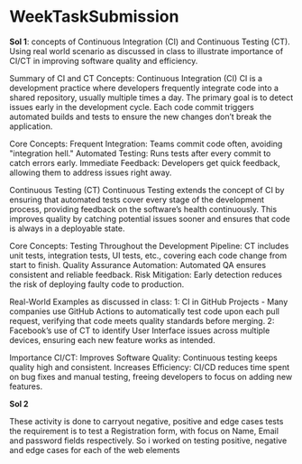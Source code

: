 # WeekTaskSubmission

**Sol 1**: concepts of Continuous Integration (CI) and Continuous Testing (CT). Using real world scenario as discussed in class to illustrate
importance of CI/CT in improving software quality and efficiency.

Summary of CI and CT Concepts:
Continuous Integration (CI)
CI is a development practice where developers frequently integrate code into a shared repository, usually multiple times a day. The primary goal is to detect issues early in the development cycle. Each code commit triggers automated builds and tests to ensure the new changes don’t break the application.

Core Concepts:
Frequent Integration: Teams commit code often, avoiding "integration hell."
Automated Testing: Runs tests after every commit to catch errors early.
Immediate Feedback: Developers get quick feedback, allowing them to address issues right away.

Continuous Testing (CT)
Continuous Testing extends the concept of CI by ensuring that automated tests cover every stage of the development process, providing feedback on the software’s health continuously.
This improves quality by catching potential issues sooner and ensures that code is always in a deployable state.

Core Concepts:
Testing Throughout the Development Pipeline: CT includes unit tests, integration tests, UI tests, etc., covering each code change from start to finish.
Quality Assurance Automation: Automated QA ensures consistent and reliable feedback.
Risk Mitigation: Early detection reduces the risk of deploying faulty code to production.

Real-World Examples as discussed in class:
 1: CI in GitHub Projects - Many companies use GitHub Actions to automatically test code upon each pull request, verifying that code meets quality standards before merging.
2: Facebook’s use of CT to identify User Interface issues across multiple devices, ensuring each new feature works as intended.

Importance CI/CT:
Improves Software Quality: Continuous testing keeps quality high and consistent.
Increases Efficiency: CI/CD reduces time spent on bug fixes and manual testing, freeing developers to focus on adding new features.

**Sol 2**

























These activity is done to carryout negative, positive and edge cases tests
the requirement is to test a Registration form, with focus on Name, Email and password fields respectively.
So i worked on testing positive, negative and edge cases for each of the web elements
